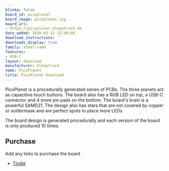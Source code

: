 ```yaml
---
blinka: false
board_id: picoplanet
board_image: picoplanet.jpg
board_url:
- https://picoplanet.bleeptrack.de
date_added: 2020-03-31 12:00:00
download_instructions: ''
downloads_display: true
family: atmel-samd
features:
- USB-C
layout: download
manufacturer: bleeptrack
name: PicoPlanet
title: PicoPlanet Download
---
```


PicoPlanet is a procedurally generated series of PCBs. The three planets act as capacitive touch buttons. The board also has a RGB LED on top, a USB-C connector and 4 more pin pads on the bottom. The board's brain is a powerful SAMD21. The design also has stars that are not covered by  copper or soldermask and are perfect spots to place more LEDs.

The board design is generated procedurally and each version of the board is only produced 10 times.

## Purchase
Add any links to purchase the board
* [Tindie](https://www.tindie.com/products/21123/)

